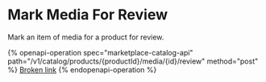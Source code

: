 # Mark Media For Review

Mark an item of media for a product for review.

{% openapi-operation spec="marketplace-catalog-api" path="/v1/catalog/products/{productId}/media/{id}/review" method="post" %}
[Broken link](broken-reference)
{% endopenapi-operation %}
